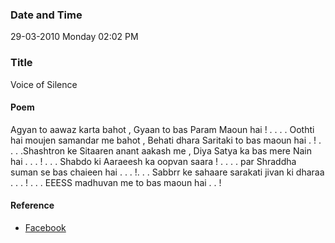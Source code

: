 ### Date and Time

29-03-2010 Monday 02:02 PM

### Title

Voice of Silence

#### Poem

Agyan to aawaz karta bahot , Gyaan to bas Param Maoun hai ! . . . . Oothti hai moujen samandar me bahot , Behati dhara Saritaki to bas maoun hai . ! . . . .Shashtron ke Sitaaren anant aakash me , Diya Satya ka bas mere Nain hai . . . ! . . . Shabdo ki Aaraeesh ka oopvan saara ! . . . . par  Shraddha suman se bas chaieen hai . . . !. . . Sabbrr ke sahaare sarakati jivan ki dharaa . . . ! . . . EEESS madhuvan me to bas maoun hai . . !

#### Reference

* [Facebook](https://www.facebook.com/notes/teertha-yoga/voice-of-silence/108823192471300/)
